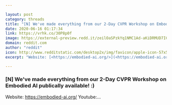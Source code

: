 ```yaml
---

layout: post
category: threads
title: "[N] We've made everything from our 2-Day CVPR Workshop on Embodied AI publically available! :)"
date: 2020-06-16 01:17:34
link: https://vrhk.co/30P8p0f
image: https://external-preview.redd.it/zeilOaSPzkYq1NMC1Ad-aKiDRMUD7ICEnMtoahPtmYk.jpg?width=1000&height=523.560209424&auto=webp&crop=1000:523.560209424,smart&s=8bb760267d28460231db1babf006690bfa73bef6
domain: reddit.com
author: "reddit"
icon: http://www.redditstatic.com/desktop2x/img/favicon/apple-icon-57x57.png
excerpt: "Website: [<https://embodied-ai.org/>](<https://embodied-ai.org/>) Youtube:..."

---
```


### [N] We've made everything from our 2-Day CVPR Workshop on Embodied AI publically available! :)

Website: [<https://embodied-ai.org/>](<https://embodied-ai.org/>) Youtube:...